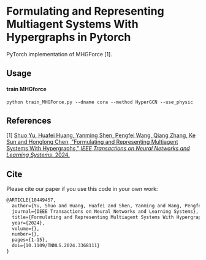 

# Formulating and Representing Multiagent Systems With Hypergraphs in Pytorch

PyTorch implementation of MHGForce [1].

## Usage

#### train MHGforce

```shell
python train_MHGForce.py --dname cora --method HyperGCN --use_physic
```


## References

[1] [ Shuo Yu, Huafei Huang, Yanming Shen, Pengfei Wang, Qiang Zhang, Ke Sun and Honglong Chen, "Formulating and Representing Multiagent Systems With Hypergraphs," *IEEE Transactions on Neural Networks and Learning Systems*, 2024.](https://ieeexplore.ieee.org/document/10449457)



## Cite

Please cite our paper if you use this code in your own work:

```latex
@ARTICLE{10449457,
  author={Yu, Shuo and Huang, Huafei and Shen, Yanming and Wang, Pengfei and Zhang, Qiang and Sun, Ke and Chen, Honglong},
  journal={IEEE Transactions on Neural Networks and Learning Systems}, 
  title={Formulating and Representing Multiagent Systems With Hypergraphs}, 
  year={2024},
  volume={},
  number={},
  pages={1-15},
  doi={10.1109/TNNLS.2024.3368111}
}
```

